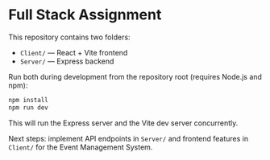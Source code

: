 # Full Stack Assignment

This repository contains two folders:

- `Client/` — React + Vite frontend
- `Server/` — Express backend

Run both during development from the repository root (requires Node.js and npm):

```powershell
npm install
npm run dev
```

This will run the Express server and the Vite dev server concurrently.

Next steps: implement API endpoints in `Server/` and frontend features in `Client/` for the Event Management System.
